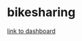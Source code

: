 # bikesharing

[link to dashboard](https://public.tableau.com/app/profile/cyril.sambrano/viz/bikesharingchallenge_16557062901710/CheckoutTimesforUsers)
